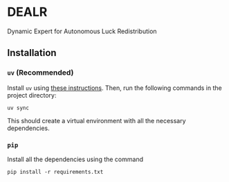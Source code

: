 # DEALR
Dynamic Expert for Autonomous Luck Redistribution

## Installation

### `uv` (Recommended)

Install `uv` using [these instructions](https://docs.astral.sh/uv/getting-started/installation/). Then, run the following commands in the project directory:

```
uv sync
```

This should create a virtual environment with all the necessary dependencies.

### `pip`

Install all the dependencies using the command

```
pip install -r requirements.txt
```
